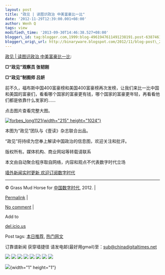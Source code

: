 ```yaml
--- 
layout: post 
title: "政见 | 读图识政治 中美富豪比一比" 
date: '2012-11-29T12:39:00.001+08:00' 
author: Wenh Q
tags: view
modified\_time: '2013-09-30T14:46:38.527+08:00' 
blogger\_id: tag:blogger.com,1999:blog-4961947611491238191.post-6387461616451712428
blogger\_orig\_url: http://binaryware.blogspot.com/2012/11/blog-post\_2168.html
--- 
```

[政见 |
读图识政治
中美富豪比一比](http://feedproxy.google.com/~r/chinagfwblog/~3/rfGsKLPh488/):

**□“政见”观察员 张韧刚**



**□“政见”制图师 吕妍**

前不久，福布斯中国400富豪榜和美国400富豪榜再次发榜，让我们来比一比中国和美国的富豪们，看看哪个国家的富豪更有钱，哪个国家的富豪更年轻，再看看他们都是依靠什么发家的……

点击图片查看完整大图。

[![](http://cnpolitics.org/wp-content/uploads/2012/11/forbes_long1121-215x1024.jpg "forbes_long1121"){width="215"
height="1024"}](http://cnpolitics.org/wp-content/uploads/2012/11/forbes_long1121.jpg)



本图为“政见”团队与《壹读》杂志联合出品。

“政见”将持续为您奉上解读中国政治的信息图，欢迎关注和批评。

版权所有。媒体机构、商业网站等转载请联系

本文由自动聚合程序取自网络，内容和观点不代表数字时代立场

[墙外新闻实时更新 欢迎订阅数字时代](http://eepurl.com/msuvD)








------------------------------------------------------------------------

© Grass Mud Horse for [中国数字时代](https://mycdtweb.info/chinese),
2012. |

[Permalink](https://mycdtweb.info/chinese/2012/11/%e6%94%bf%e8%a7%81-%e3%80%90%e8%af%bb%e5%9b%be%e8%af%86%e6%94%bf%e6%b2%bb%e3%80%91%e4%b8%ad%e7%be%8e%e5%af%8c%e8%b1%aa%e6%af%94%e4%b8%80%e6%af%94/)
|

[No
comment](https://mycdtweb.info/chinese/2012/11/%e6%94%bf%e8%a7%81-%e3%80%90%e8%af%bb%e5%9b%be%e8%af%86%e6%94%bf%e6%b2%bb%e3%80%91%e4%b8%ad%e7%be%8e%e5%af%8c%e8%b1%aa%e6%af%94%e4%b8%80%e6%af%94/#comments)
|

Add to

[del.icio.us](http://del.icio.us/post?url=https://mycdtweb.info/chinese/2012/11/%e6%94%bf%e8%a7%81-%e3%80%90%e8%af%bb%e5%9b%be%e8%af%86%e6%94%bf%e6%b2%bb%e3%80%91%e4%b8%ad%e7%be%8e%e5%af%8c%e8%b1%aa%e6%af%94%e4%b8%80%e6%af%94/&title=%E6%94%BF%E8%A7%81%20%7C%20%E8%AF%BB%E5%9B%BE%E8%AF%86%E6%94%BF%E6%B2%BB%20%E4%B8%AD%E7%BE%8E%E5%AF%8C%E8%B1%AA%E6%AF%94%E4%B8%80%E6%AF%94)





Post tags:
[本日推荐](https://mycdtweb.info/chinese/tag/%e6%9c%ac%e6%97%a5%e6%8e%a8%e8%8d%90/?category=10466),
[热门网文](https://mycdtweb.info/chinese/tag/%e7%83%ad%e9%97%a8%e7%bd%91%e6%96%87/?category=10466)



订靠谱新闻 获穿墙捷径
请发电邮(最好用gmail)至：sub@chinadigitaltimes.net





<div>

[![](http://feeds.feedburner.com/~ff/chinagfwblog?d=yIl2AUoC8zA)](http://feeds.feedburner.com/~ff/chinagfwblog?a=rfGsKLPh488:A1AmBdB_VC0:yIl2AUoC8zA)
[![](http://feeds.feedburner.com/~ff/chinagfwblog?i=rfGsKLPh488:A1AmBdB_VC0:-BTjWOF_DHI)](http://feeds.feedburner.com/~ff/chinagfwblog?a=rfGsKLPh488:A1AmBdB_VC0:-BTjWOF_DHI)
[![](http://feeds.feedburner.com/~ff/chinagfwblog?i=rfGsKLPh488:A1AmBdB_VC0:F7zBnMyn0Lo)](http://feeds.feedburner.com/~ff/chinagfwblog?a=rfGsKLPh488:A1AmBdB_VC0:F7zBnMyn0Lo)
[![](http://feeds.feedburner.com/~ff/chinagfwblog?i=rfGsKLPh488:A1AmBdB_VC0:V_sGLiPBpWU)](http://feeds.feedburner.com/~ff/chinagfwblog?a=rfGsKLPh488:A1AmBdB_VC0:V_sGLiPBpWU)
[![](http://feeds.feedburner.com/~ff/chinagfwblog?d=qj6IDK7rITs)](http://feeds.feedburner.com/~ff/chinagfwblog?a=rfGsKLPh488:A1AmBdB_VC0:qj6IDK7rITs)
[![](http://feeds.feedburner.com/~ff/chinagfwblog?d=l6gmwiTKsz0)](http://feeds.feedburner.com/~ff/chinagfwblog?a=rfGsKLPh488:A1AmBdB_VC0:l6gmwiTKsz0)
[![](http://feeds.feedburner.com/~ff/chinagfwblog?i=rfGsKLPh488:A1AmBdB_VC0:gIN9vFwOqvQ)](http://feeds.feedburner.com/~ff/chinagfwblog?a=rfGsKLPh488:A1AmBdB_VC0:gIN9vFwOqvQ)
[![](http://feeds.feedburner.com/~ff/chinagfwblog?d=TzevzKxY174)](http://feeds.feedburner.com/~ff/chinagfwblog?a=rfGsKLPh488:A1AmBdB_VC0:TzevzKxY174)

</div>

![](http://feeds.feedburner.com/~r/chinagfwblog/~4/rfGsKLPh488){width="1"
height="1"}

